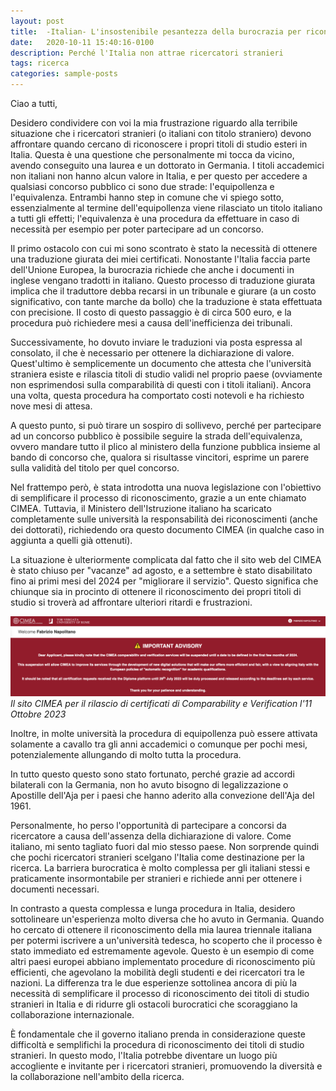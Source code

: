 ```yaml
---
layout: post
title:  -Italian- L'insostenibile pesantezza della burocrazia per riconoscere titoli stranieri
date:   2020-10-11 15:40:16-0100
description: Perché l'Italia non attrae ricercatori stranieri
tags: ricerca
categories: sample-posts
---
```


Ciao a tutti,

Desidero condividere con voi la mia frustrazione riguardo alla terribile situazione che i ricercatori stranieri (o italiani con titolo straniero) devono affrontare quando cercano di riconoscere i propri titoli di studio esteri in Italia. Questa è una questione che personalmente mi tocca da vicino, avendo conseguito una laurea e un dottorato in Germania. I titoli accademici non italiani non hanno alcun valore in Italia, e per questo per accedere a qualsiasi concorso pubblico ci sono due strade: l'equipollenza e l'equivalenza.
Entrambi hanno step in comune che vi spiego sotto, essenzialmente al termine dell'equipollenza viene rilasciato un titolo italiano a tutti gli effetti; l'equivalenza è una procedura da effettuare in caso di necessità per esempio per poter partecipare ad un concorso.

Il primo ostacolo con cui mi sono scontrato è stato la necessità di ottenere una traduzione giurata dei miei certificati. Nonostante l'Italia faccia parte dell'Unione Europea, la burocrazia richiede che anche i documenti in inglese vengano tradotti in italiano. Questo processo di traduzione giurata implica che il traduttore debba recarsi in un tribunale e giurare (a un costo significativo, con tante marche da bollo) che la traduzione è stata effettuata con precisione. Il costo di questo passaggio è di circa 500 euro, e la procedura può richiedere mesi a causa dell'inefficienza dei tribunali.

Successivamente, ho dovuto inviare le traduzioni via posta espressa al consolato, il che è necessario per ottenere la dichiarazione di valore. Quest'ultimo è semplicemente un documento che attesta che l'università straniera esiste e rilascia titoli di studio validi nel proprio paese (ovviamente non esprimendosi sulla comparabilità di questi con i titoli italiani). Ancora una volta, questa procedura ha comportato costi notevoli e ha richiesto nove mesi di attesa. 

A questo punto, si può tirare un sospiro di sollivevo, perché per partecipare ad un concorso pubblico è possibile seguire la strada dell'equivalenza, ovvero mandare tutto il plico al ministero della funzione pubblica insieme al bando di concorso che, qualora si risultasse vincitori, esprime un parere sulla validità del titolo per quel concorso.

Nel frattempo però, è stata introdotta una nuova legislazione con l'obiettivo di semplificare il processo di riconoscimento, grazie a un ente chiamato CIMEA. Tuttavia, il Ministero dell'Istruzione italiano ha scaricato completamente sulle università la responsabilità dei riconoscimenti (anche dei dottorati), richiedendo ora questo documento CIMEA (in qualche caso in aggiunta a quelli già ottenuti).

La situazione è ulteriormente complicata dal fatto che il sito web del CIMEA è stato chiuso per "vacanze" ad agosto, e a settembre è stato disabilitato fino ai primi mesi del 2024 per "migliorare il servizio". Questo significa che chiunque sia in procinto di ottenere il riconoscimento dei propri titoli di studio si troverà ad affrontare ulteriori ritardi e frustrazioni.

![](assets/img/cimea.png)
*Il sito CIMEA per il rilascio di certificati di Comparability e Verification l'11 Ottobre 2023*

Inoltre, in molte università la procedura di equipollenza può essere attivata solamente a cavallo tra gli anni accademici o comunque per pochi mesi, potenzialemente allungando di molto tutta la procedura.

In tutto questo questo sono stato fortunato, perché grazie ad accordi bilaterali con la Germania, non ho avuto bisogno di legalizzazione o Apostille dell'Aja per i paesi che hanno aderito alla convezione dell'Aja del 1961.

Personalmente, ho perso l'opportunità di partecipare a concorsi da ricercatore a causa dell'assenza della dichiarazione di valore. Come italiano, mi sento tagliato fuori dal mio stesso paese. Non sorprende quindi che pochi ricercatori stranieri scelgano l'Italia come destinazione per la ricerca. La barriera burocratica è molto complessa per gli italiani stessi e praticamente insormontabile per stranieri e richiede anni per ottenere i documenti necessari.

In contrasto a questa complessa e lunga procedura in Italia, desidero sottolineare un'esperienza molto diversa che ho avuto in Germania. Quando ho cercato di ottenere il riconoscimento della mia laurea triennale italiana per potermi iscrivere a un'università tedesca, ho scoperto che il processo è stato immediato ed estremamente agevole. Questo è un esempio di come altri paesi europei abbiano implementato procedure di riconoscimento più efficienti, che agevolano la mobilità degli studenti e dei ricercatori tra le nazioni. La differenza tra le due esperienze sottolinea ancora di più la necessità di semplificare il processo di riconoscimento dei titoli di studio stranieri in Italia e di ridurre gli ostacoli burocratici che scoraggiano la collaborazione internazionale.

È fondamentale che il governo italiano prenda in considerazione queste difficoltà e semplifichi la procedura di riconoscimento dei titoli di studio stranieri. In questo modo, l'Italia potrebbe diventare un luogo più accogliente e invitante per i ricercatori stranieri, promuovendo la diversità e la collaborazione nell'ambito della ricerca.
